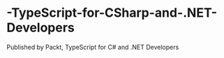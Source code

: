 # -TypeScript-for-CSharp-and-.NET-Developers
Published by Packt,  TypeScript for C# and .NET Developers
